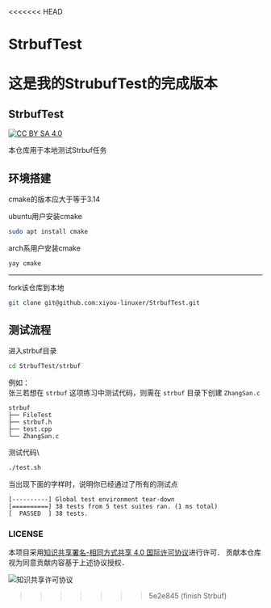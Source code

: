 <<<<<<< HEAD
# StrbufTest
这是我的StrubufTest的完成版本
=======
## StrbufTest

[![CC BY SA 4.0](https://img.shields.io/github/license/XUPTLinuxGroup2020/Favorites?style=flat-square)](https://creativecommons.org/licenses/by-sa/4.0/)

本仓库用于本地测试Strbuf任务

## 环境搭建
cmake的版本应大于等于3.14

ubuntu用户安装cmake
```sh
sudo apt install cmake
```
arch系用户安装cmake
```sh
yay cmake
```
---

fork该仓库到本地
```sh
git clone git@github.com:xiyou-linuxer/StrbufTest.git 
```

## 测试流程

进入strbuf目录
```sh
cd StrbufTest/strbuf
```
例如：\
张三若想在 `strbuf` 这项练习中测试代码，则需在 `strbuf` 目录下创建 `ZhangSan.c`
```
strbuf
├── FileTest
├── strbuf.h
├── test.cpp
└── ZhangSan.c
```
测试代码\
```sh
./test.sh
```
当出现下面的字样时，说明你已经通过了所有的测试点
```
[----------] Global test environment tear-down
[==========] 38 tests from 5 test suites ran. (1 ms total)
[  PASSED  ] 38 tests.

```

### LICENSE

本项目采用[知识共享署名-相同方式共享 4.0 国际许可协议](https://creativecommons.org/licenses/by-sa/4.0/)进行许可．
贡献本仓库视为同意贡献内容基于上述协议授权．

![知识共享许可协议](https://i.creativecommons.org/l/by-sa/4.0/88x31.png)
>>>>>>> 5e2e845 (finish Strbuf)
